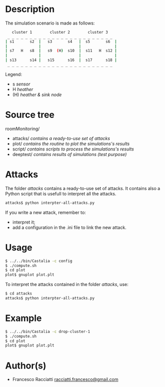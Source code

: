 Description
===========
The simulation scenario is made as follows:

```sh
   cluster 1        cluster 2        cluster 3
 _ _ _ _ _ _ _ _ _ _ _ _ _ _ _ _ _ _ _ _ _ _ _ _  
| s1       s2  |   s3       s4   |  s5       s6  |
|              |                 |               |
| s7   H   s8  |   s9  (H)  s10  |  s11   H  s12 |
|              |                 |               |
| s13      s14 |   s15      s16  |  s17      s18 |
 _ _ _ _ _ _ _ _ _ _ _ _ _ _ _ _ _ _ _ _ _ _ _ _ 
```

Legend:
 + s *sensor*
 + H *heather*
 + (H) *heather & sink node* 


Source tree
===========
roomMonitoring/
 + attacks/ *contains a ready-to-use set of attacks*
 + plot/ *contains the routine to plot the simulations's results*
 + script/ *contains scripts to process the simulations's results*
 + deeptest/ *contains results of simulations (test purpose)*

Attacks
=======
The folder *attacks* contains a ready-to-use set of attacks. It contains also a Python
script that is usefull to interpret all the attacks.

``` sh
attacks$ python interpter-all-attacks.py
```

If you write a new attack, remember to:
 + interpret it;
 + add a configuration in the .ini file to link the new attack.


Usage
=====
``` sh
$ ../../bin/Castalia -c config
$ ./compute.sh
$ cd plot
plot$ gnuplot plot.plt
```

To interpret the attacks contained in the folder *attacks*, use:
``` sh
$ cd attacks
attacks$ python interpter-all-attacks.py
```


Example
=======
``` sh
$ ../../bin/Castalia -c drop-cluster-1
$ ./compute.sh
$ cd plot
plot$ gnuplot plot.plt
```


Author(s)
=========
+ Francesco Racciatti <racciatti.francesco@gmail.com>
